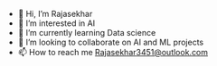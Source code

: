 - 👋 Hi, I’m Rajasekhar
- 👀 I’m interested in AI
- 🌱 I’m currently learning Data science
- 💞️ I’m looking to collaborate on  AI and ML projects
- 📫 How to reach me Rajasekhar3451@outlook.com

<!---
Raj3451/Raj3451 is a ✨ special ✨ repository because its `README.md` (this file) appears on your GitHub profile.
You can click the Preview link to take a look at your changes.
--->
